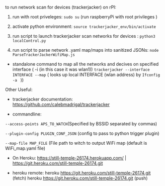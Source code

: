 to run network scan for devices (trackerjacker) on rPI:
1. run with root priveleges: 
```sudo su``` (run raspberryPi with root privileges )

2. activate python environment:
```source trackerjacker_env/bin/activate```

3. run script to launch trackerjacker scan networks for devices :
```python3 localControl.py```

4. run script to parse network .yaml map/maps into sanitized JSONs: 
``` node ParseTrackerJackerWifiMap.js ```


-  standalone command to map all the networks and decives on specified interface ( -i (in this case  it was wlan1))
```trackerjacker --interface INTERFACE --map``` ( looks up local INTERFACE (wlan address) by ```Ifconfig -a ``` ))



Other Useful:

- trackerjacker documentation:
https://github.com/calebmadrigal/trackerjacker

- commandline:

```--access-points APS_TO_WATCH```(Specified by BSSID separated by commas)

```--plugin-config PLUGIN_CONF_JSON``` (config to pass to python trigger plugin)

```--map-file MAP_FILE```  (File path to witch to output WiFi map (default is WiFi_map.yaml file) 


- On Heroku:
https://still-temple-26174.herokuapp.com/ | https://git.heroku.com/still-temple-26174.git


- heroku remote:
heroku  https://git.heroku.com/still-temple-26174.git (fetch)
heroku  https://git.heroku.com/still-temple-26174.git (push)

